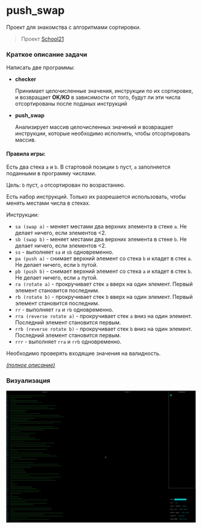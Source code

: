 # push_swap
Проект для знакомства с алгоритмами сортировки.

> Проект [School21](https://21-school.ru/)


### Краткое описание задачи

Написать две программы:
  - __checker__

    Принимает целочисленные значения, инструкции по их сортировке, и возвращает __OK/KO__ в зависимости от того, будут ли эти числа отсортированы после поданых инструкций
  - __push_swap__

    Анализирует массив целочисленных значений и возвращает инструкции, которые необходимо исполнить, чтобы отсортировать массив.

#### Правила игры:
Есть два стека `a` и `b`. В стартовой позиции `b` пуст, `a` заполняется поданными в программу числами.

Цель: `b` пуст, `a` отсортирован по возрастанию.

Есть набор инструкций. Только их разрешается использовать, чтобы менять местами числа в стеках.

Инструкции:
  - `sa (swap a)` - меняет местами два верхних элемента в стеке `a`. Не делает ничего, если элементов <2.
  - `sb (swap b)` - меняет местами два верхних элемента в стеке `b`. Не делает ничего, если элементов <2.
  - `ss` - выполняет `sa` и `sb` одновременно.
  - `pa (push a)` - снимает верхний элемент со стека `b` и кладет в стек `a`. Не делает ничего, если `b` путой.
  - `pb (push b)` - снимает верхний элемент со стека `a` и кладет в стек `b`. Не делает ничего, если `a` путой.
  - `ra (rotate a)` - прокручивает стек `a` вверх на один элемент. Первый элемент становится последним.
  - `rb (rotate b)` - прокручивает стек `b` вверх на один элемент. Первый элемент становится последним.
  - `rr` - выполняет `ra` и `rb` одновременно.
  - `rra (reverse rotate a)` - прокручивает стек `a` вниз на один элемент. Последний элемент становится первым.
  - `rrb (reverse rotate b)` - прокручивает стек `b` вниз на один элемент. Последний элемент становится первым.
  - `rrr` - выполняет `rra` и `rrb` одновременно.

Необходимо проверять входящие значения на валидность.

*[(полное описание)](readme/push_swap.en.pdf)*

### Визуализация
![](readme/push_swap_visu.gif)
